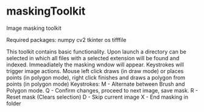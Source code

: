 # maskingToolkit
Image masking toolkit

Required packages:
numpy
cv2
tkinter
os
tifffile

This toolkit contains basic functionality.
Upon launch a directory can be selected in which all files with a selected extension will be found and indexed.
Immeadiately the masking wndow will appear. 
Keystrokes will trigger image actions. Mouse left click draws (in draw mode) or places points (in polygon mode), right click finishes and draws a polygon from points (in polygon mode)
Keystrokes:
M - Alternate between Brush and Polygon mode.
Q - Confirm changes, proceed to next image, save mask.
R - Reset mask (Clears selection)
D - Skip current image
X - End masking in folder
